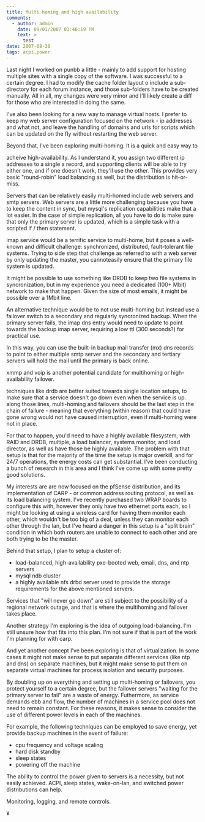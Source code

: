 ```yaml
---
title: Multi homing and high availability
comments:
  - author: admin
    date: 09/01/2007 01:46:19 PM
    text: >
      test
date: 2007-08-30
tags: acpi,power
---
```

Last night I worked on punbb a little - mainly to add support for hosting multiple sites with a single copy of the software. I was successful to a certain degree. I had to modify the cache folder layout o include a sub-directory for each forum instance, and those sub-folders have to be created manually. All in all, my changes were very minor and I'll likely create a diff for those who are interested in doing the same.

I've also been looking for a new way to manage virtual hosts. I prefer to keep my web server configuration focused on the network - ip addresses and what not, and leave the handling of domains and urls for scripts which can be updated on the fly without restarting the web server.

Beyond that, I've been exploring multi-homing. It is a quick and easy way to

acheive high-availability. As I understand it, you assign two different ip addresses to a single a record, and supporting clients will be able to try either one, and if one doesn't work, they'll use the other. This provides very basic "round-robin" load balancing as well, but the distribution is hit-or-miss.

Servers that can be relatively easily multi-homed include web servers and smtp servers. Web servers are a little more challenging because you have to keep the content in sync, but mysql's replication capabilities make that a lot easier. In the case of simple replication, all you have to do is make sure that only the primary server is updated, which is a simple task with a scripted if / then statement.

imap service would be a terrific service to multi-home, but it poses a well-known and difficult challenge: synchronized, distributed, fault-tolerant file systems. Trying to side step that challenge as referred to with a web server by only updating the master, you cannoteasily ensure that the primary file system is updated.

It might be possible to use something like DRDB to keep two file systems in syncronization, but in my experience you need a dedicated (100+ Mbit) network to make that happen. Given the size of most emails, it might be possible over a 1Mbit line.

An alternative technique would be to not use multi-homing but instead use a failover switch to a secondary and regularly syncronized backup. When the primary server fails, the imap dns entry would need to update to point towards the backup imap server, requiring a low ttl (300 seconds?) for practical use.

In this way, you can use the built-in backup mail transfer (mx) dns records to point to either multiple smtp server and the secondary and tertiary servers will hold the mail until the primary is back online.

xmmp and voip is another potential candidate for multihoming or high-availability failover.

techniques like drdb are better suited towards single location setups, to make sure that a service doesn't go down even when the service is up. along those lines, multi-homing and failovers should be the last step in the chain of failure - meaning that everything (within reason) that could have gone wrong would not have caused interruption, even if multi-homing were not in place.

For that to happen, you'd need to have a highly available filesystem, with RAID and DRDB, multiple, a load balancer, systems monitor, and load director, as well as have those be highly available. The problem with that setup is that for the majority of the time the setup is major overkill, and for 24/7 operations, the energy costs can get substantial. I've been conducting a bunch of research in this area and I think I've come up with some pretty good solutions.

My interests are are now focused on the pfSense distribution, and its implementation of CARP - or common address routing protocol, as well as its load balancing system. I've recently purchased two WRAP boards to configure this with, however they only have two ethernet ports each, so I might be looking at using a wireless card for having them monitor each other, which wouldn't be too big of a deal, unless they can monitor each other through the lan, but I've heard a danger in this setup is a "split brain" condition in which both routers are unable to connect to each other and are both trying to be the master.

Behind that setup, I plan to setup a cluster of:

* load-balanced, high-availability pxe-booted web, email, dns, and ntp servers
* mysql ndb cluster
* a highly available nfs drbd server used to provide the storage requirements for the above mentioned servers.

Services that "will never go down" are still subject to the possibility of a regional network outage, and that is where the multihoming and failover takes place.

Another strategy I'm exploring is the idea of outgoing load-balancing. I'm still unsure how that fits into this plan. I'm not sure if that is part of the work I'm planning for with carp.

And yet another concept I've been exploring is that of virtualization. In some cases it might not make sense to put separate different services (like ntp and dns) on separate machines, but it might make sense to put them on separate virtual machines for process isolation and security purposes.

By doubling up on everything and setting up multi-homing or failovers, you protect yourself to a certain degree, but the failover servers "waiting for the primary server to fail" are a waste of energy. Futhermore, as service demands ebb and flow, the number of machines in a service pool does not need to remain constant. For these reasons, it makes sense to consider the use of different power levels in each of the machines.

For example, the following techniques can be employed to save energy, yet provide backup machines in the event of failure:

* cpu frequency and voltage scaling
* hard disk standby
* sleep states
* powering off the machine

The ability to control the power given to servers is a necessity, but not easily achieved. ACPI, sleep states, wake-on-lan, and switched power distributions can help.

Monitoring, logging, and remote controls.

¥

